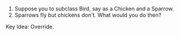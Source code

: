 1. Suppose you to subclass Bird, say as a Chicken and a Sparrow.
2. Sparrows fly but chickens don't. What would you do then?

Key Idea: Override.
